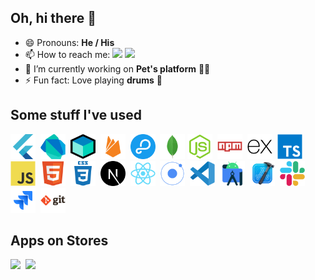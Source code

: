 ## Oh, hi there 👋

<!--
**monster555/monster555** is a ✨ _special_ ✨ repository because its `README.md` (this file) appears on your GitHub profile.

Here are some ideas to get you started:

- 🌱 I’m currently learning ...
- 👯 I’m looking to collaborate on ...
- 🤔 I’m looking for help with ...
- 💬 Ask me about **Flutter / Dart**
-->

<!--![header](https://capsule-render.vercel.app/api?text=Hi%20there!%20👋&animation=fadeIn&type=waving&color=gradient&height=100) -->



- 😄 Pronouns: **He / His**
- 📫 How to reach me: <a href="https://www.linkedin.com/in/daniel-coyula/" target="_blank"><img src="https://img.shields.io/badge/LinkedIn-blue?logo=linkedin&logoColor=white"/></a>&nbsp;<a href="https://dctech.dev" target="_blank"><img src="https://img.shields.io/badge/DC%20Tech-Portfolio-blue"/></a>
- 🔭 I’m currently working on **Pet's platform** 🐶🐱
- ⚡ Fun fact: Love playing **drums** 🥁

## Some stuff I've used

<div>
  <img src="https://github.com/devicons/devicon/blob/master/icons/flutter/flutter-original.svg" title="Flutter" alt="Flutter" width="40" height="40"/>&nbsp;
  <img src="https://github.com/devicons/devicon/blob/master/icons/dart/dart-original.svg" title="Dart" alt="Dart" width="40" height="40"/>&nbsp;
  <img src="https://github.com/monster555/monster555/blob/main/bloc-logo.svg" title="BLoC" alt="BLoC" width="40" height="40"/>&nbsp;
  <img src="https://github.com/devicons/devicon/blob/master/icons/firebase/firebase-plain.svg" title="Firebase" alt="Firebase" width="40" height="40"/>&nbsp;
  <img src="https://github.com/monster555/monster555/blob/main/parse-server-logo.svg" title="Parse Server" alt="Parse Server" width="40" height="40"/>&nbsp;
  <img src="https://github.com/devicons/devicon/blob/master/icons/mongodb/mongodb-original.svg" title="MongoDB" **alt="MongoDB" width="40" height="40"/>
  <img src="https://github.com/devicons/devicon/blob/master/icons/nodejs/nodejs-original.svg" title="NodeJS" alt="NodeJS" width="40" height="40"/>&nbsp;
  <img src="https://github.com/devicons/devicon/blob/master/icons/npm/npm-original-wordmark.svg" title="NPM" alt="NPM" width="40" height="40"/>&nbsp;
  <img src="https://github.com/devicons/devicon/blob/master/icons/express/express-original.svg" title="Express" alt="Express" width="40" height="40"/>&nbsp;
  <img src="https://github.com/devicons/devicon/blob/master/icons/typescript/typescript-original.svg" title="TypeScript" alt="TypeScript" width="40" height="40"/>&nbsp;
  <img src="https://github.com/devicons/devicon/blob/master/icons/javascript/javascript-original.svg" title="JavaScript" alt="JavaScript" width="40" height="40"/>&nbsp;
  <img src="https://github.com/devicons/devicon/blob/master/icons/html5/html5-original.svg" title="HTML5" alt="HTML" width="40" height="40"/>&nbsp;
  <img src="https://github.com/devicons/devicon/blob/master/icons/css3/css3-plain-wordmark.svg"  title="CSS3" alt="CSS" width="40" height="40"/>&nbsp;
  <img src="https://github.com/devicons/devicon/blob/master/icons/nextjs/nextjs-original.svg" title="NextJS" alt="NextJS" width="40" height="40"/>&nbsp;
  <img src="https://github.com/devicons/devicon/blob/master/icons/react/react-original.svg" title="React" alt="React" width="40" height="40"/>&nbsp;
  <img src="https://github.com/devicons/devicon/blob/master/icons/ionic/ionic-original.svg" title="Ionic" alt="Ionic" width="40" height="40"/>&nbsp;
  <img src="https://github.com/devicons/devicon/blob/master/icons/vscode/vscode-original.svg" title="React" alt="React" width="40" height="40"/>&nbsp;
  <img src="https://github.com/devicons/devicon/blob/master/icons/androidstudio/androidstudio-original.svg" title="Android Studio" alt="Android Studio" width="40" height="40"/>&nbsp;
  <img src="https://github.com/devicons/devicon/blob/master/icons/xcode/xcode-original.svg" title="Xcode" alt="Xcode" width="40" height="40"/>&nbsp;
  <img src="https://github.com/devicons/devicon/blob/master/icons/slack/slack-original.svg" title="Slack" alt="Slack" width="40" height="40"/>&nbsp;
  <img src="https://github.com/devicons/devicon/blob/master/icons/jira/jira-original.svg" title="Jira" alt="Jira" width="40" height="40"/>&nbsp;
  <img src="https://github.com/devicons/devicon/blob/master/icons/git/git-original-wordmark.svg" title="Git" **alt="Git" width="40" height="40"/>
</div>

<!-- https://plugins.jetbrains.com/files/12129/155848/icon/pluginIcon.png -->

## Apps on Stores

<a href="https://apps.apple.com/us/developer/daniel-coyula/id1396312930" target="_blank"><img src="https://img.shields.io/badge/App%20Store-black?logo=appstore&logoColor=white"/></a>&nbsp;
<a href="https://play.google.com/store/apps/developer?id=DC+Tech" target="_blank"><img src="https://img.shields.io/badge/Play%20Store-green?logo=googleplay&logoColor=white"/></a>

<!-- ## Github Stats

![](http://github-profile-summary-cards.vercel.app/api/cards/profile-details?username=monster555&theme=github_dark)
![](http://github-profile-summary-cards.vercel.app/api/cards/repos-per-language?username=monster555&theme=github_dark)
![](http://github-profile-summary-cards.vercel.app/api/cards/most-commit-language?username=monster555&theme=github_dark)
![](http://github-profile-summary-cards.vercel.app/api/cards/stats?username=monster555&theme=github_dark)

![Daniel's GitHub stats](https://github-readme-stats.vercel.app/api?username=monster555&show_icons=true&theme=dark&count_private=true)


[![GitHub Streak](http://github-readme-streak-stats.herokuapp.com?user=monster555&theme=github-dark&hide_border=true&stroke=0365D6&ring=0365D6&fire=FF9800)](https://git.io/streak-stats)

<!-- ![footer](https://capsule-render.vercel.app/api?section=footer&animation=fadeIn&type=waving&color=gradient&height=100) -->

